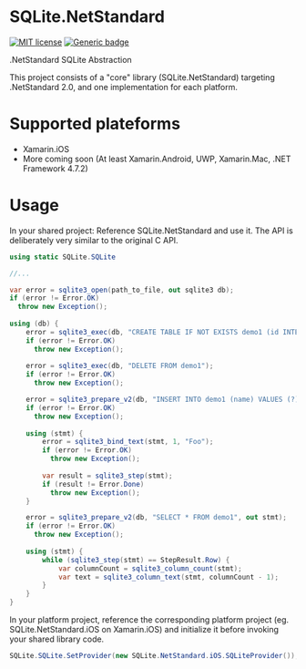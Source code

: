 # SQLite.NetStandard
[![MIT license](https://img.shields.io/badge/License-MIT-blue.svg)](https://lbesson.mit-license.org/)
[![Generic badge](https://img.shields.io/badge/.netstandard-2.0-green.svg)](https://shields.io/)

.NetStandard SQLite Abstraction

This project consists of a "core" library (SQLite.NetStandard) targeting .NetStandard 2.0, and one implementation for each platform.

# Supported plateforms
* Xamarin.iOS
* More coming soon (At least Xamarin.Android, UWP, Xamarin.Mac, .NET Framework 4.7.2)

# Usage
In your shared project:
Reference SQLite.NetStandard and use it. The API is deliberately very similar to the original C API.
```csharp
using static SQLite.SQLite

//...

var error = sqlite3_open(path_to_file, out sqlite3 db);
if (error != Error.OK)
  throw new Exception();
  
using (db) {
    error = sqlite3_exec(db, "CREATE TABLE IF NOT EXISTS demo1 (id INTEGER PRIMARY KEY AUTOINCREMENT, name TEXT)");
    if (error != Error.OK)
      throw new Exception();
  
    error = sqlite3_exec(db, "DELETE FROM demo1");
    if (error != Error.OK)
      throw new Exception();

    error = sqlite3_prepare_v2(db, "INSERT INTO demo1 (name) VALUES (?)", out sqlite3_stmt stmt);
    if (error != Error.OK)
      throw new Exception();
      
    using (stmt) {
        error = sqlite3_bind_text(stmt, 1, "Foo");
        if (error != Error.OK)
          throw new Exception();
      
        var result = sqlite3_step(stmt);
        if (result != Error.Done)
          throw new Exception();
    }

    error = sqlite3_prepare_v2(db, "SELECT * FROM demo1", out stmt);
    if (error != Error.OK)
      throw new Exception();
      
    using (stmt) {
        while (sqlite3_step(stmt) == StepResult.Row) {
            var columnCount = sqlite3_column_count(stmt);
            var text = sqlite3_column_text(stmt, columnCount - 1);
        }
    }
}
```

In your platform project, reference the corresponding platform project (eg. SQLite.NetStandard.iOS on Xamarin.iOS) and initialize it before invoking your shared library code.

```csharp
SQLite.SQLite.SetProvider(new SQLite.NetStandard.iOS.SQLiteProvider());
```
